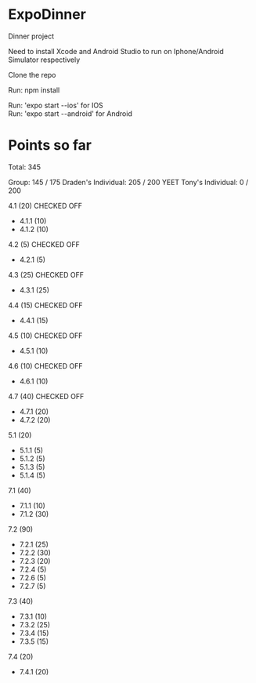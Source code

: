 # ExpoDinner
Dinner project

Need to install Xcode and Android Studio to run on Iphone/Android Simulator respectively

Clone the repo

Run: npm install

Run: 'expo start --ios' for IOS   
Run: 'expo start --android' for Android  



# Points so far
Total: 345

Group: 145 / 175 
Draden's Individual: 205 / 200 YEET
Tony's Individual: 0 / 200

4.1 (20) CHECKED OFF
  - 4.1.1 (10)
  - 4.1.2 (10)

4.2 (5) CHECKED OFF
  - 4.2.1 (5)

4.3 (25) CHECKED OFF
  - 4.3.1 (25)
  
4.4 (15) CHECKED OFF
  - 4.4.1 (15)
  
4.5 (10) CHECKED OFF
  - 4.5.1 (10)

4.6 (10) CHECKED OFF
  - 4.6.1 (10)

4.7 (40) CHECKED OFF
  - 4.7.1 (20)
  - 4.7.2 (20)


5.1 (20)
  - 5.1.1 (5)
  - 5.1.2 (5)
  - 5.1.3 (5)
  - 5.1.4 (5)
  
7.1 (40)
  - 7.1.1 (10)
  - 7.1.2 (30)

7.2 (90)
  - 7.2.1 (25)
  - 7.2.2 (30)
  - 7.2.3 (20)
  - 7.2.4 (5)
  - 7.2.6 (5)
  - 7.2.7 (5)

7.3 (40)
  - 7.3.1 (10)
  - 7.3.2 (25)
  - 7.3.4 (15)
  - 7.3.5 (15)
  
7.4 (20)
  - 7.4.1 (20)

  
